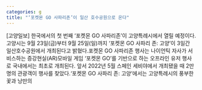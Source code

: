 ```yaml
---
categories: g
title: "‘포켓몬 GO 사파리존’이 일산 호수공원으로 온다"
---
```

[고양일보] 한국에서의 첫 번째 ‘포켓몬 GO 사파리존’이 고양특례시에서 열릴 예정이다. 고양시는 9월 23일(금)부터 9월 25일(일)까지 ‘포켓몬 GO 사파리 존: 고양’이 3일간 일산호수공원에서 개최된다고 밝혔다.포켓몬 GO 사파리존 행사는 나이언틱 자사가 서비스하는 증강현실(AR)모바일 게임 ‘포켓몬 GO’를 기반으로 하는 오프라인 유저 행사로 국내에서는 최초로 개최된다. 앞서 2022년 5월 스페인 세비야에서 개최됐을 때 2만명의 관광객이 행사를 찾았다.‘포켓몬 GO 사파리 존: 고양’에서는 고양특례시의 풍부한 꽃과 낭만의